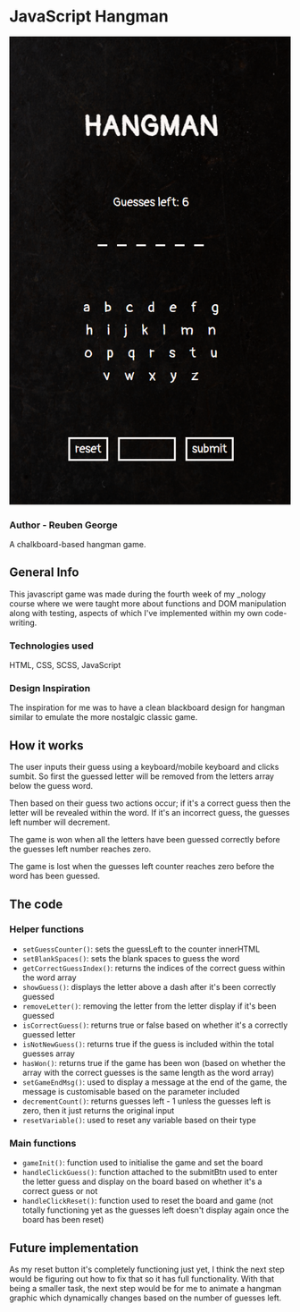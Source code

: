 # JavaScript Hangman

<p align="center">
  <img src="./assets/images/hangman_screenshot.png">
</p>

### Author - Reuben George
A chalkboard-based hangman game.


## General Info
This javascript game was made during the fourth week of my _nology course where we were taught more about functions and DOM manipulation along with testing, aspects of which I've implemented within my own code-writing.

### Technologies used
HTML, CSS, SCSS, JavaScript

### Design Inspiration
The inspiration for me was to have a clean blackboard design for hangman similar to emulate the more nostalgic classic game.


## How it works

The user inputs their guess using a keyboard/mobile keyboard and clicks sumbit. So first the guessed letter will be removed from the letters array below the guess word.

Then based on their guess two actions occur; if it's a correct guess then the letter will be revealed within the word. If it's an incorrect guess, the guesses left number will decrement.

The game is won when all the letters have been guessed correctly before the guesses left number reaches zero.

The game is lost when the guesses left counter reaches zero before the word has been guessed.


## The code

### Helper functions
- `setGuessCounter()`: sets the guessLeft to the counter innerHTML
- `setBlankSpaces()`: sets the blank spaces to guess the word
- `getCorrectGuessIndex()`: returns the indices of the correct guess within the word array
- `showGuess()`: displays the letter above a dash after it's been correctly guessed
- `removeLetter()`: removing the letter from the letter display if it's been guessed
- `isCorrectGuess()`: returns true or false based on whether it's a correctly guessed letter
- `isNotNewGuess()`: returns true if the guess is included within the total guesses array
- `hasWon()`: returns true if the game has been won (based on whether the array with the correct guesses is the same length as the word array)
- `setGameEndMsg()`: used to display a message at the end of the game, the message is customisable based on the parameter included
- `decrementCount()`: returns guesses left - 1 unless the guesses left is zero, then it just returns the original input
- `resetVariable()`: used to reset any variable based on their type

### Main functions
- `gameInit()`: function used to initialise the game and set the board
- `handleClickGuess()`: function attached to the submitBtn used to enter the letter guess and display on the board based on whether it's a correct guess or not
- `handleClickReset()`: function used to reset the board and game (not totally functioning yet as the guesses left doesn't display again once the board has been reset)



## Future implementation
As my reset button it's completely functioning just yet, I think the next step would be figuring out how to fix that so it has full functionality. With that being a smaller task, the next step would be for me to animate a hangman graphic which dynamically changes based on the number of guesses left.